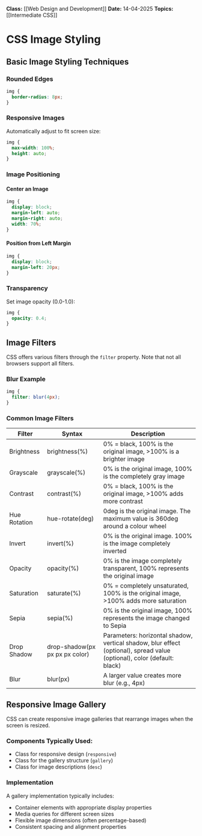 **Class:** [[Web Design and Development]]
**Date:** 14-04-2025
**Topics:** [[Intermediate CSS]]

# CSS Image Styling

## Basic Image Styling Techniques

### Rounded Edges

```css
img {
  border-radius: 8px;
}
```

### Responsive Images

Automatically adjust to fit screen size:

```css
img {
  max-width: 100%;
  height: auto;
}
```

### Image Positioning

#### Center an Image

```css
img {
  display: block;
  margin-left: auto;
  margin-right: auto;
  width: 70%;
}
```

#### Position from Left Margin

```css
img {
  display: block;
  margin-left: 20px;
}
```

### Transparency

Set image opacity (0.0-1.0):

```css
img {
  opacity: 0.4;
}
```

## Image Filters

CSS offers various filters through the `filter` property. Note that not all browsers support all filters.

### Blur Example

```css
img {
  filter: blur(4px);
}
```

### Common Image Filters

|Filter|Syntax|Description|
|---|---|---|
|Brightness|brightness(%)|0% = black, 100% is the original image, >100% is a brighter image|
|Grayscale|grayscale(%)|0% is the original image, 100% is the completely gray image|
|Contrast|contrast(%)|0% = black, 100% is the original image, >100% adds more contrast|
|Hue Rotation|hue-rotate(deg)|0deg is the original image. The maximum value is 360deg around a colour wheel|
|Invert|invert(%)|0% is the original image. 100% is the image completely inverted|
|Opacity|opacity(%)|0% is the image completely transparent, 100% represents the original image|
|Saturation|saturate(%)|0% = completely unsaturated, 100% is the original image, >100% adds more saturation|
|Sepia|sepia(%)|0% is the original image, 100% represents the image changed to Sepia|
|Drop Shadow|drop-shadow(px px px px color)|Parameters: horizontal shadow, vertical shadow, blur effect (optional), spread value (optional), color (default: black)|
|Blur|blur(px)|A larger value creates more blur (e.g., 4px)|

## Responsive Image Gallery

CSS can create responsive image galleries that rearrange images when the screen is resized.

### Components Typically Used:

- Class for responsive design (`responsive`)
- Class for the gallery structure (`gallery`)
- Class for image descriptions (`desc`)

### Implementation

A gallery implementation typically includes:

- Container elements with appropriate display properties
- Media queries for different screen sizes
- Flexible image dimensions (often percentage-based)
- Consistent spacing and alignment properties